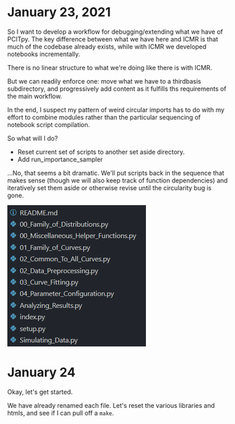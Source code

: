 # January 23, 2021
So I want to develop a workflow for debugging/extending what we have of PCITpy. The key difference between what we have here and ICMR is that much of the codebase already exists, while with ICMR we developed notebooks incrementally.

There is no linear structure to what we're doing like there is with ICMR.

But we can readily enforce one: move what we have to a thirdbasis subdirectory, and progressively add content as it fulfills ths requirements of the main workflow.

In the end, I suspect my pattern of weird circular imports has to do with my effort to combine modules rather than the particular sequencing of notebook script compilation. 

So what will I do?
- Reset current set of scripts to another set aside directory.
- Add run_importance_sampler

...No, that seems a bit dramatic. We'll put scripts back in the sequence that makes sense (though we will also keep track of function dependencies) and iteratively set them aside or otherwise revise until the circularity bug is gone.

![](2021-01-23-06-17-57.png)

# January 24
Okay, let's get started. 

We have already renamed each file. Let's reset the various libraries and htmls, and see if I can pull off a `make`. 